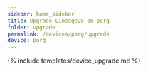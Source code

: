 ```yaml
---
sidebar: home_sidebar
title: Upgrade LineageOS on porg
folder: upgrade
permalink: /devices/porg/upgrade
device: porg
---
```

{% include templates/device_upgrade.md %}
